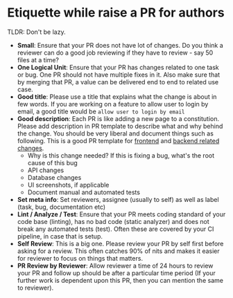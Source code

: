 # Etiquette while raise a PR for authors

TLDR: Don't be lazy.

- **Small**: Ensure that your PR does not have lot of changes. Do you think a reviewer can do a good job reviewing if they have to review - say 50 files at a time?
- **One Logical Unit**: Ensure that your PR has changes related to one task or bug. One PR should not have multiple fixes in it. Also make sure that by merging that PR, a value can be delivered end to end to related use case.
- **Good title**: Please use a title that explains what the change is about in few words. If you are working on a feature to allow user to login by email, a good title would be `allow user to login by email`
- **Good description**: Each PR is like adding a new page to a constitution. Please add description in PR template to describe what and why behind the change. You should be very liberal and document things such as following. This is a good PR template for [frontend](https://github.com/jalantechnologies/boilerplate-next-typescript/blob/develop/.github/pull_request_template.md) and [backend related changes](https://github.com/jalantechnologies/boilerplate-node-ts/blob/develop/.github/pull_request_template.md).
  - Why is this change needed? If this is fixing a bug, what's the root cause of this bug
  - API changes
  - Database changes
  - UI screenshots, if applicable
  - Document manual and automated tests
- **Set meta info**: Set reviewers, assignee (usually to self) as well as label (task, bug, documentation etc)
- **Lint / Analyze / Test**: Ensure that your PR meets coding standard of your code base (linting), has no bad code (static analyzer) and does not break any automated tests (test). Often these are covered by your CI pipeline, in case that is setup.
- **Self Review**: This is a big one. Please review your PR by self first before asking for a review. This often catches 90% of nits and makes it easier for reviewer to focus on things that matters.
- **PR Review by Reviewer**: Allow reviewer a time of 24 hours to review your PR and follow up should be after a particular time period (If your further work is dependent upon this PR, then you can mention the same to reviewer).
